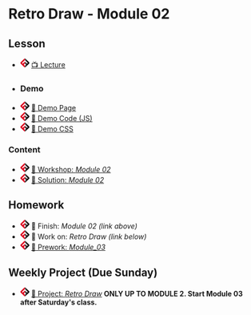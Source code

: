 # Retro Draw - Module 02

## Lesson
- ![FSA](/logo.png) [📺 Lecture](https://www.youtube.com/watch?v=uhxNC4TtdaY&list=PL9NTD5QQdssXTarkBujHENSDgUVBIoFX8&index=12)
- ### Demo
- ![FSA](/logo.png) [👾 Demo Page](demo.html)
- ![FSA](/logo.png) [👾 Demo Code (JS)](demo.js)
- ![FSA](/logo.png) [👾 Demo CSS](demo.css)
### Content
- ![FSA](/logo.png) [🔬 Workshop: *Module 02*](https://learn.fullstackacademy.com/workshop/5e3af74ab43d2800048a609b/landing)
- ![FSA](/logo.png) [👾 Solution: *Module 02*](https://learn.fullstackacademy.com/workshop/5e3af74ab43d2800048a609b/content/5e3af74bb43d2800048a60ae/text)

## Homework
- ![FSA](/logo.png) 🔬 Finish: *Module 02 (link above)*
- ![FSA](/logo.png) 🔬 Work on: *Retro Draw (link below)*
- ![FSA](/logo.png) [📖 Prework: *Module_03*](https://learn.fullstackacademy.com/workshop/5e3af753b43d2800048a60b9/content/5e3af753b43d2800048a60c0/text)

## Weekly Project (Due Sunday)
- ![FSA](/logo.png) [🔬 Project: *Retro Draw*](https://learn.fullstackacademy.com/workshop/5e39a062dc73d200043257d2/content/5e39a062dc73d200043257e2/text) __ONLY UP TO MODULE 2. Start Module 03 after Saturday's class.__

